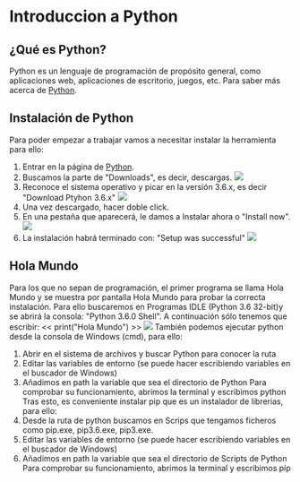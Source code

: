 # Introduccion a Python

## ¿Qué es Python?
Python es un lenguaje de programación de propósito general, como aplicaciones web, aplicaciones de escritorio, juegos, etc. Para saber más acerca de [Python](https://www.python.org).

## Instalación de Python
Para poder empezar a trabajar vamos a necesitar instalar la herramienta para ello:
 1. Entrar en la página de [Python](https://www.python.org).
 2. Buscamos la parte de "Downloads", es decir, descargas.
![](https://github.com/vrdelc/Aprendiendo-Python/blob/master/Capturas%20de%20pantalla/int-instalacion1.JPG)
 3. Reconoce el sistema operativo y picar en la versión 3.6.x, es decir "Download Ptyhon 3.6.x"
![](https://github.com/vrdelc/Aprendiendo-Python/blob/master/Capturas%20de%20pantalla/int-instalacion2.JPG)
 4. Una vez descargado, hacer doble click.
 5. En una pestaña que aparecerá, le damos a Instalar ahora o "Install now".
![](https://github.com/vrdelc/Aprendiendo-Python/blob/master/Capturas%20de%20pantalla/int-instalacion3.JPG)
 6. La instalación habrá terminado con: "Setup was successful"
![](https://github.com/vrdelc/Aprendiendo-Python/blob/master/Capturas%20de%20pantalla/int-instalacion4.JPG)

## Hola Mundo
Para los que no sepan de programación, el primer programa se llama Hola Mundo y se muestra por pantalla Hola Mundo para probar la correcta instalación.
Para ello buscaremos en Programas IDLE (Python 3.6 32-bit)y se abrirá la consola: "Python 3.6.0 Shell".
A continuación sólo tenemos que escribir: << print("Hola Mundo") >>
![](https://github.com/vrdelc/Aprendiendo-Python/blob/master/Capturas%20de%20pantalla/int-holamundo.JPG)
También podemos ejecutar python desde la consola de Windows (cmd), para ello:
 1. Abrir en el sistema de archivos  y buscar Python para conocer la ruta
 2. Editar las variables de entorno (se puede hacer escribiendo variables en el buscador de Windows)
 3. Añadimos en path la variable que sea el directorio de Python
Para comprobar su funcionamiento, abrimos la terminal y escribimos python
Tras esto, es conveniente instalar pip que es un instalador de librerias, para ello:
 1. Desde la ruta de python buscamos en Scrips que tengamos ficheros como pip.exe, pip3.6.exe, pip3.exe.
 2. Editar las variables de entorno (se puede hacer escribiendo variables en el buscador de Windows)
 3. Añadimos en path la variable que sea el directorio de Scripts de Python
Para comprobar su funcionamiento, abrimos la terminal y escribimos pip

